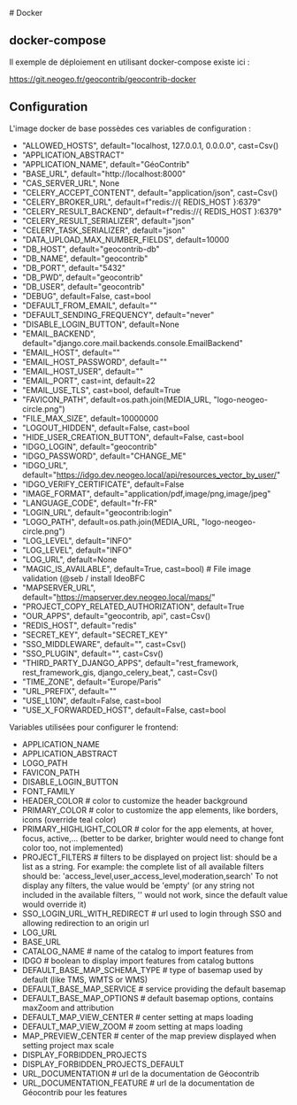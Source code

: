 # Docker

## docker-compose

Il exemple de déploiement en utilisant docker-compose existe ici :

https://git.neogeo.fr/geocontrib/geocontrib-docker

## Configuration

L'image docker de base possèdes ces variables de configuration :
* "ALLOWED_HOSTS", default="localhost, 127.0.0.1, 0.0.0.0", cast=Csv()
* "APPLICATION_ABSTRACT"
* "APPLICATION_NAME", default="GéoContrib"
* "BASE_URL", default="http://localhost:8000"
* "CAS_SERVER_URL", None
* "CELERY_ACCEPT_CONTENT", default="application/json", cast=Csv()
* "CELERY_BROKER_URL", default=f"redis://{ REDIS_HOST }:6379"
* "CELERY_RESULT_BACKEND", default=f"redis://{ REDIS_HOST }:6379"
* "CELERY_RESULT_SERIALIZER", default="json"
* "CELERY_TASK_SERIALIZER", default="json"
* "DATA_UPLOAD_MAX_NUMBER_FIELDS", default=10000
* "DB_HOST", default="geocontrib-db"
* "DB_NAME", default="geocontrib"
* "DB_PORT", default="5432"
* "DB_PWD", default="geocontrib"
* "DB_USER", default="geocontrib"
* "DEBUG", default=False, cast=bool
* "DEFAULT_FROM_EMAIL", default=""
* "DEFAULT_SENDING_FREQUENCY", default="never"
* "DISABLE_LOGIN_BUTTON", default=None
* "EMAIL_BACKEND", default="django.core.mail.backends.console.EmailBackend"
* "EMAIL_HOST", default=""
* "EMAIL_HOST_PASSWORD", default=""
* "EMAIL_HOST_USER", default=""
* "EMAIL_PORT", cast=int, default=22
* "EMAIL_USE_TLS", cast=bool, default=True
* "FAVICON_PATH", default=os.path.join(MEDIA_URL, "logo-neogeo-circle.png")
* "FILE_MAX_SIZE", default=10000000
* "LOGOUT_HIDDEN", default=False, cast=bool
* "HIDE_USER_CREATION_BUTTON", default=False, cast=bool
* "IDGO_LOGIN", default="geocontrib"
* "IDGO_PASSWORD", default="CHANGE_ME"
* "IDGO_URL", default="https://idgo.dev.neogeo.local/api/resources_vector_by_user/"
* "IDGO_VERIFY_CERTIFICATE", default=False
* "IMAGE_FORMAT", default="application/pdf,image/png,image/jpeg"
* "LANGUAGE_CODE", default="fr-FR"
* "LOGIN_URL", default="geocontrib:login"
* "LOGO_PATH", default=os.path.join(MEDIA_URL, "logo-neogeo-circle.png")
* "LOG_LEVEL", default="INFO"
* "LOG_LEVEL", default="INFO"
* "LOG_URL", default=None
* "MAGIC_IS_AVAILABLE", default=True, cast=bool)  # File image validation (@seb / install IdeoBFC
* "MAPSERVER_URL", default="https://mapserver.dev.neogeo.local/maps/"
* "PROJECT_COPY_RELATED_AUTHORIZATION", default=True
* "OUR_APPS", default="geocontrib, api", cast=Csv()
* "REDIS_HOST", default="redis"
* "SECRET_KEY", default="SECRET_KEY"
* "SSO_MIDDLEWARE", default="", cast=Csv()
* "SSO_PLUGIN", default="", cast=Csv()
* "THIRD_PARTY_DJANGO_APPS", default="rest_framework, rest_framework_gis, django_celery_beat,", cast=Csv()
* "TIME_ZONE", default="Europe/Paris"
* "URL_PREFIX", default=""
* "USE_L10N", default=False, cast=bool
* "USE_X_FORWARDED_HOST", default=False, cast=bool

Variables utilisées pour configurer le frontend:
* APPLICATION_NAME
* APPLICATION_ABSTRACT
* LOGO_PATH
* FAVICON_PATH
* DISABLE_LOGIN_BUTTON
* FONT_FAMILY
* HEADER_COLOR                  # color to customize the header background
* PRIMARY_COLOR                 # color to customize the app elements, like borders, icons (override teal color)
* PRIMARY_HIGHLIGHT_COLOR       # color for the app elements, at hover, focus, active,... (better to be darker, brighter would need to change font color too, not implemented)
* PROJECT_FILTERS               # filters to be displayed on project list: should be a list as a string. For example: the complete list of all available filters should be: 'access_level,user_access_level,moderation,search' To not display any filters, the value would be 'empty' (or any string not included in the available filters, '' would not work, since the default value would override it)
* SSO_LOGIN_URL_WITH_REDIRECT   # url used to login through SSO and allowing redirection to an origin url
* LOG_URL
* BASE_URL
* CATALOG_NAME                  # name of the catalog to import features from
* IDGO                          # boolean to display import features from catalog buttons
* DEFAULT_BASE_MAP_SCHEMA_TYPE  # type of basemap used by default (like TMS, WMTS or WMS)
* DEFAULT_BASE_MAP_SERVICE      # service providing the default basemap
* DEFAULT_BASE_MAP_OPTIONS      # default basemap options, contains maxZoom and attribution
* DEFAULT_MAP_VIEW_CENTER       # center setting at maps loading
* DEFAULT_MAP_VIEW_ZOOM         # zoom setting at maps loading
* MAP_PREVIEW_CENTER            # center of the map preview displayed when setting project max scale
* DISPLAY_FORBIDDEN_PROJECTS
* DISPLAY_FORBIDDEN_PROJECTS_DEFAULT
* URL_DOCUMENTATION             # url de la documentation de Géocontrib
* URL_DOCUMENTATION_FEATURE     # url de la documentation de Géocontrib pour les features
